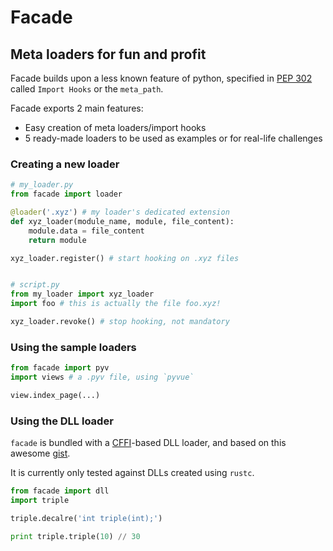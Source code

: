 # Facade
## Meta loaders for fun and profit

Facade builds upon a less known feature of python,
specified in [PEP 302](https://www.python.org/dev/peps/pep-0302/)
called `Import Hooks` or the `meta_path`.

Facade exports 2 main features:

- Easy creation of meta loaders/import hooks
- 5 ready-made loaders to be used as examples or for real-life challenges

### Creating a new loader

```python
# my_loader.py
from facade import loader

@loader('.xyz') # my loader's dedicated extension
def xyz_loader(module_name, module, file_content):
    module.data = file_content
    return module

xyz_loader.register() # start hooking on .xyz files


# script.py
from my_loader import xyz_loader
import foo # this is actually the file foo.xyz!

xyz_loader.revoke() # stop hooking, not mandatory
```


### Using the sample loaders

```python
from facade import pyv
import views # a .pyv file, using `pyvue`

view.index_page(...)
```


### Using the DLL loader
`facade` is bundled with a [CFFI](http://cffi.readthedocs.org/en/latest/index.html)-based DLL loader, and based on this awesome [gist](https://gist.github.com/seanjensengrey/f5d73bbdf22cfa1ad463).

It is currently only tested against DLLs created using `rustc`.

```python
from facade import dll
import triple

triple.decalre('int triple(int);')

print triple.triple(10) // 30
```
